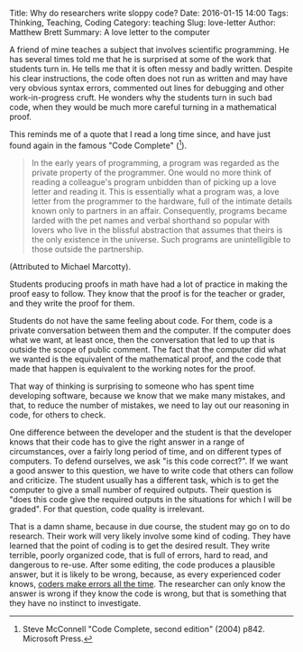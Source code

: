 Title: Why do researchers write sloppy code?
Date: 2016-01-15 14:00
Tags: Thinking, Teaching, Coding
Category: teaching
Slug: love-letter
Author: Matthew Brett
Summary: A love letter to the computer

A friend of mine teaches a subject that involves scientific programming.  He
has several times told me that he is surprised at some of the work that
students turn in.  He tells me that it is often messy and badly written.
Despite his clear instructions, the code often does not run as written and may
have very obvious syntax errors, commented out lines for debugging and other
work-in-progress cruft.  He wonders why the students turn in such bad code,
when they would be much more careful turning in a mathematical proof.

This reminds me of a quote that I read a long time since, and have just found
again in the famous "Code Complete" ([^code-complete]).

[^code-complete]: Steve McConnell "Code Complete, second edition" (2004) p842.
Microsoft Press.

> In the early years of programming, a program was regarded as the private
> property of the programmer. One would no more think of reading a colleague's
> program unbidden than of picking up a love letter and reading it. This is
> essentially what a program was, a love letter from the programmer to the
> hardware, full of the intimate details known only to partners in an affair.
> Consequently, programs became larded with the pet names and verbal shorthand
> so popular with lovers who live in the blissful abstraction that assumes
> that theirs is the only existence in the universe. Such programs are
> unintelligible to those outside the partnership.

(Attributed to Michael Marcotty).

Students producing proofs in math have had a lot of practice in making the
proof easy to follow.  They know that the proof is for the teacher or grader,
and they write the proof for them.

Students do not have the same feeling about code.  For them, code is a private
conversation between them and the computer.  If the computer does what we
want, at least once, then the conversation that led to up that is outside the
scope of public comment. The fact that the computer did what we wanted is the
equivalent of the mathematical proof, and the code that made that happen is
equivalent to the working notes for the proof.

That way of thinking is surprising to someone who has spent time developing
software, because we know that we make many mistakes, and that, to reduce the
number of mistakes, we need to lay out our reasoning in code, for others to
check.

One difference between the developer and the student is that the developer
knows that their code has to give the right answer in a range of
circumstances, over a fairly long period of time, and on different types of
computers.  To defend ourselves, we ask "is this code correct?".  If we want a
good answer to this question, we have to write code that others can follow and
criticize. The student usually has a different task, which is to get the
computer to give a small number of required outputs.  Their question is "does
this code give the required outputs in the situations for which I will be
graded".  For that question, code quality is irrelevant.

That is a damn shame, because in due course, the student may go on to do
research.  Their work will very likely involve some kind of coding.  They have
learned that the point of coding is to get the desired result.  They write
terrible, poorly organized code, that is full of errors, hard to read, and
dangerous to re-use.  After some editing, the code produces a plausible
answer, but it is likely to be wrong, because, as every experienced coder
knows, [coders make errors all the
time](http://blog.nipy.org/ubiquity-of-error.html).  The researcher can only
know the answer is wrong if they know the code is wrong, but that is something
that they have no instinct to investigate.
